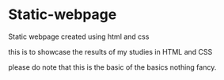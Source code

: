 # Static-webpage
Static webpage created using html and css

this is to showcase the results of my studies in HTML and CSS

please do note that this is the basic of the basics nothing fancy.
